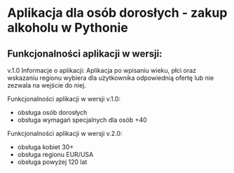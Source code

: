 # Aplikacja dla osób dorosłych - zakup alkoholu w Pythonie

## Funkcjonalności aplikacji w wersji:

v.1.0
Informacje o aplikacji:
Aplikacja po wpisaniu wieku, płci oraz wskazaniu regionu wybiera dla użytkownika odpowiednią ofertę lub nie zezwala na wejście do niej.

Funkcjonalności aplikacji w wersji v.1.0:
- obsługa osób dorosłych
- obsługa wymagań specjalnych dla osób +40

Funkcjonalności aplikacji w wersji v.2.0:
- obsługa kobiet 30+ 
- obsługa regionu EUR/USA 
- obsługa powyżej 120 lat 


